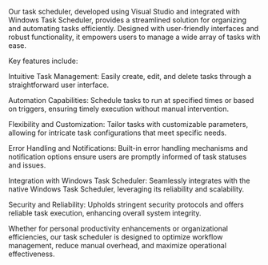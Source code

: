 Our task scheduler, developed using Visual Studio and integrated with Windows Task Scheduler, provides a streamlined solution for organizing and automating tasks efficiently. Designed with user-friendly interfaces and robust functionality, it empowers users to manage a wide array of tasks with ease.

Key features include:

Intuitive Task Management: Easily create, edit, and delete tasks through a straightforward user interface.

Automation Capabilities: Schedule tasks to run at specified times or based on triggers, ensuring timely execution without manual intervention.

Flexibility and Customization: Tailor tasks with customizable parameters, allowing for intricate task configurations that meet specific needs.

Error Handling and Notifications: Built-in error handling mechanisms and notification options ensure users are promptly informed of task statuses and issues.

Integration with Windows Task Scheduler: Seamlessly integrates with the native Windows Task Scheduler, leveraging its reliability and scalability.

Security and Reliability: Upholds stringent security protocols and offers reliable task execution, enhancing overall system integrity.

Whether for personal productivity enhancements or organizational efficiencies, our task scheduler is designed to optimize workflow management, reduce manual overhead, and maximize operational effectiveness.

